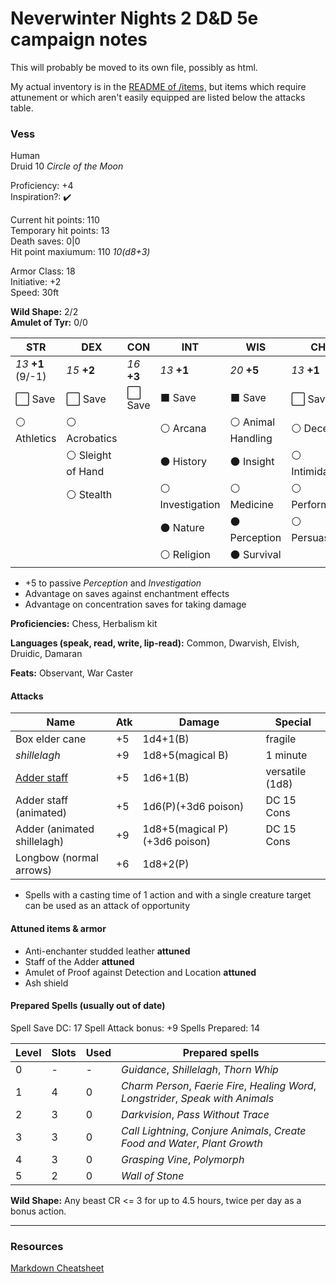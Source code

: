 # Neverwinter Nights 2 D&D 5e campaign notes

This will probably be moved to its own file, possibly as html.

My actual inventory is in the [README of /items,](./items/) but items which require attunement or which aren't easily equipped are listed below the attacks table.

### Vess

Human  
Druid 10 *Circle of the Moon*

Proficiency: +4  
Inspiration?: :heavy_check_mark:

Current hit points: 110  
Temporary hit points: 13  
Death saves: 0|0  
Hit point maxiumum: 110 *10(d8+3)*    

Armor Class: 18  
Initiative: +2  
Speed: 30ft

**Wild Shape:** 2/2  
**Amulet of Tyr:** 0/0

|  STR  |  DEX  |  CON  |  INT  |  WIS  |  CHA  |
|-------|-------|-------|-------|-------|-------|
| *13* **+1** (9/-1) | *15* **+2** | *16* **+3** | *13* **+1** | *20* **+5** | *13* **+1** |
| :white_large_square: Save | :white_large_square: Save | :white_large_square: Save | :black_large_square: Save | :black_large_square: Save | :white_large_square: Save |
| :white_circle: Athletics | :white_circle: Acrobatics || :white_circle: Arcana | :white_circle: Animal Handling | :white_circle: Deception |
|| :white_circle: Sleight of Hand || :black_circle: History | :black_circle: Insight | :white_circle: Intimidation |
|| :white_circle: Stealth || :white_circle: Investigation | :white_circle: Medicine | :white_circle: Performance |
|||| :black_circle: Nature | :black_circle: Perception | :white_circle: Persuasion | 
|||| :white_circle: Religion | :black_circle: Survival ||

* +5 to passive *Perception* and *Investigation*
* Advantage on saves against enchantment effects
* Advantage on concentration saves for taking damage


**Proficiencies:** Chess, Herbalism kit

**Languages (speak, read, write, lip-read):** Common, Dwarvish, Elvish, Druidic, Damaran

**Feats:** Observant, War Caster

#### Attacks

| Name                        | Atk | Damage                  | Special         |
|-----------------------------|-----|-------------------------|-----------------|
| Box elder cane              | +5  | 1d4+1(B)                | fragile         |
| *shillelagh*                | +9  | 1d8+5(magical B)        | 1 minute        |
| [Adder staff]               | +5  | 1d6+1(B)                | versatile (1d8) |
| Adder staff (animated)      | +5  | 1d6(P)(+3d6 poison)     | DC 15 Cons      |
| Adder (animated shillelagh) | +9  | 1d8+5(magical P)(+3d6 poison)| DC 15 Cons |
| Longbow (normal arrows)     | +6  | 1d8+2(P)                |                 |

* Spells with a casting time of 1 action and with a single creature target can be used as an attack of opportunity

#### Attuned items & armor

* Anti-enchanter studded leather **attuned**
* Staff of the Adder **attuned**
* Amulet of Proof against Detection and Location **attuned**
* Ash shield 

#### Prepared Spells (usually out of date)

Spell Save DC: 17
Spell Attack bonus: +9
Spells Prepared: 14

| Level | Slots | Used | Prepared spells |
|-------|-------|------|-----------------|
| 0     | -     | -    | *Guidance*, *Shillelagh*, *Thorn Whip* |
| 1     | 4     | 0    | *Charm Person*, *Faerie Fire*, *Healing Word*, *Longstrider*, *Speak with Animals* |
| 2     | 3     | 0    | *Darkvision*, *Pass Without Trace* |
| 3     | 3     | 0    | *Call Lightning*, *Conjure Animals*, *Create Food and Water*, *Plant Growth* |
| 4     | 3     | 0    | *Grasping Vine*, *Polymorph* |
| 5     | 2     | 0    | *Wall of Stone* |

**Wild Shape:** Any beast CR <= 3 for up to 4.5 hours, twice per day as a bonus action.

------------------------------------

### Resources

[Markdown Cheatsheet](https://github.com/adam-p/markdown-here/wiki/Markdown-Cheatsheet)

[Adder staff]: items/Staff%20of%20the%20Adder.md
